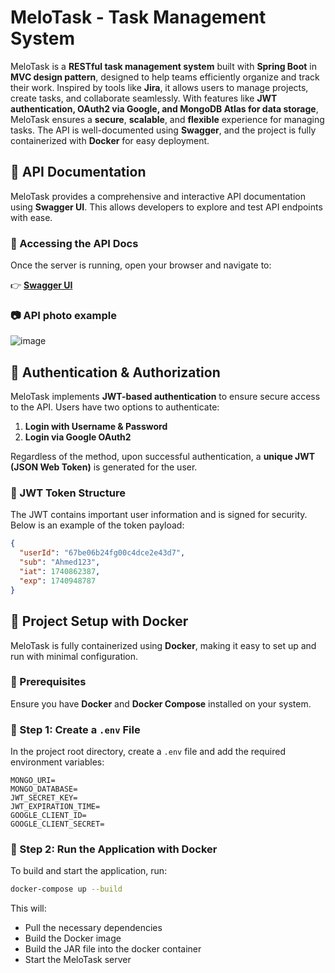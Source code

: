 # MeloTask - Task Management System
MeloTask is a **RESTful task management system** built with **Spring Boot** in **MVC design pattern**, designed to help teams efficiently organize and track their work. Inspired by tools like **Jira**, it allows users to manage projects, create tasks, and collaborate seamlessly.
With features like **JWT authentication, OAuth2 via Google, and MongoDB Atlas for data storage**, MeloTask ensures a **secure**, **scalable**, and **flexible** experience for managing tasks. The API is well-documented using **Swagger**, and the project is fully containerized with **Docker** for easy deployment.

## 📖 API Documentation

MeloTask provides a comprehensive and interactive API documentation using **Swagger UI**. This allows developers to explore and test API endpoints with ease.

### 🔹 Accessing the API Docs
Once the server is running, open your browser and navigate to:

👉 **[Swagger UI](http://localhost:8080/swagger-ui/index.html#)**

### 📷 API photo example
![image](https://github.com/user-attachments/assets/19fa75c0-d531-45b4-9d68-0f82d78fa246)

## 🔐 Authentication & Authorization

MeloTask implements **JWT-based authentication** to ensure secure access to the API. Users have two options to authenticate:

1. **Login with Username & Password**  
2. **Login via Google OAuth2**

Regardless of the method, upon successful authentication, a **unique JWT (JSON Web Token)** is generated for the user.

### 🔹 JWT Token Structure  
The JWT contains important user information and is signed for security. Below is an example of the token payload:

```json
{
  "userId": "67be06b24fg00c4dce2e43d7",
  "sub": "Ahmed123", 
  "iat": 1740862387, 
  "exp": 1740948787 
}
```
## 🐳 Project Setup with Docker

MeloTask is fully containerized using **Docker**, making it easy to set up and run with minimal configuration.

### 🔹 Prerequisites
Ensure you have **Docker** and **Docker Compose** installed on your system.

### 🔹 Step 1: Create a `.env` File
In the project root directory, create a `.env` file and add the required environment variables:

```env
MONGO_URI=
MONGO_DATABASE=
JWT_SECRET_KEY=
JWT_EXPIRATION_TIME=
GOOGLE_CLIENT_ID=
GOOGLE_CLIENT_SECRET=
```
### 🔹 Step 2: Run the Application with Docker
To build and start the application, run:
```sh
docker-compose up --build
```
This will:
+ Pull the necessary dependencies
+ Build the Docker image
+ Build the JAR file into the docker container
+ Start the MeloTask server
